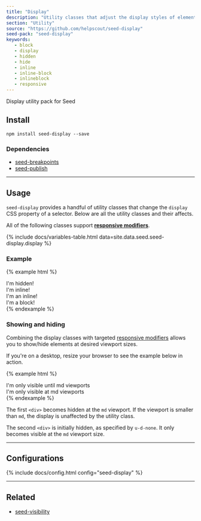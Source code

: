 ```yaml
---
title: "Display"
description: "Utility classes that adjust the display styles of elements."
section: "Utility"
source: "https://github.com/helpscout/seed-display"
seed-pack: "seed-display"
keywords:
   - block
   - display
   - hidden
   - hide
   - inline
   - inline-block
   - inlineblock
   - responsive
---
```


Display utility pack for Seed


## Install

```
npm install seed-display --save
```


### Dependencies

* [seed-breakpoints](/seed/packs/seed-breakpoints)
* [seed-publish](/seed/packs/seed-publish)



---


## Usage

`seed-display` provides a handful of utility classes that change the `display` CSS property of a selector. Below are all the utility classes and their affects.

All of the following classes support **[responsive modifiers](/seed/packs/seed-breakpoints/#responsive-modifiers)**.

{% include docs/variables-table.html data=site.data.seed.seed-display.display %}


### Example

{% example html %}
<div class="u-d-none">I'm hidden!</div>
<div class="u-d-inline">I'm inline!</div>
<div class="u-d-inline-block">I'm an inline!</div>
<div class="u-d-block">I'm a block!</div>
{% endexample %}


### Showing and hiding

Combining the display classes with targeted [responsive modifiers](/seed/mixins/seed-breakpoints/#responsive-modifiers) allows you to show/hide elements at desired viewport sizes.

If you're on a desktop, resize your browser to see the example below in action.

{% example html %}
<div class="u-d-none@md">I'm only visible until md viewports</div>
<div class="u-d-none u-d-block@md">I'm only visible at md viewports</div>
{% endexample %}

The first `<div>` becomes hidden at the `md` viewport. If the viewport is smaller than `md`, the display is unaffected by the utility class.

The second `<div>` is initially hidden, as specified by `u-d-none`. It only becomes visible at the `md` viewport size.



---



## Configurations

{% include docs/config.html config="seed-display" %}



---



## Related

* [seed-visibility](/seed/packs/seed-visibility)
